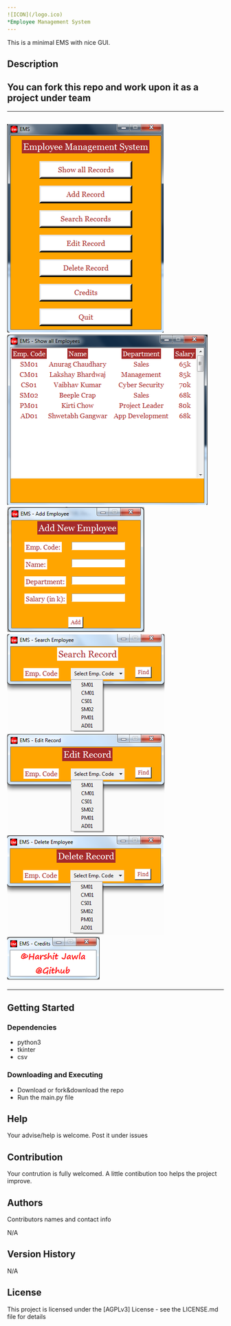 ```yaml
---
![ICON](/logo.ico)
*Employee Management System
---
```


This is a minimal EMS with nice GUI.

## Description

You can fork this repo and work upon it as a project under team
-------------------------------------------------------
---
![main.py](/snapshots/main.png)
![showall.py](/snapshots/showall.png)
![addrecord.py](/snapshots/addrecord.png)
![searchrec.py](/snapshots/searchrec.png)
![edit.py](/snapshots/edit.png)
![delete.py](/snapshots/delete.png)
![credits.py](/snapshots/credits.png)
---
-------------------------------------------------------

## Getting Started

### Dependencies

* python3
* tkinter
* csv

### Downloading and Executing
* Download or fork&download the repo
* Run the main.py file

## Help

Your advise/help is welcome. Post it under issues

## Contribution

Your contrution is fully welcomed. A little contibution too helps the project improve.

## Authors

Contributors names and contact info

N/A

## Version History

N/A

## License

This project is licensed under the [AGPLv3] License - see the LICENSE.md file for details
